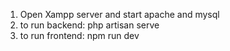1. Open Xampp server and start apache and mysql
2. to run backend: php artisan serve
3. to run frontend: npm run dev
